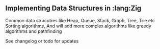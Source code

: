 ## Implementing Data Structures in :lang:Zig

Common data strucutres like Heap, Queue, Stack, Graph, Tree, Trie etc
Sorting algorithms,
And will add more complex algorithms like greedy algorithms and pathfinding

See changelog or todo for updates
